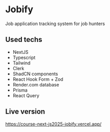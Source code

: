 # Jobify

Job application tracking system for job hunters

## Used techs

- NextJS
- Typescript
- Tailwind
- Clerk
- ShadCN components
- React Hook Form + Zod
- Render.com database
- Prisma
- React Query

## Live version

https://course-next-js2025-jobify.vercel.app/
